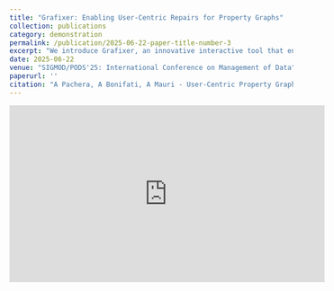 ```yaml
---
title: "Grafixer: Enabling User-Centric Repairs for Property Graphs"
collection: publications
category: demonstration
permalink: /publication/2025-06-22-paper-title-number-3
excerpt: "We introduce Grafixer, an innovative interactive tool that enables human-in-the-loop repair of property graphs. By leveraging user expertise, Grafixer allows collaborative identification and correction of data inconsistencies while ensuring an efficient repair process. Users can upload property graph datasets and define constraints using Cypher, a widely adopted query language. The system efficiently manages overlapping data violations, ensuring that multiple users can work simultaneously on independent repairs without conflicts. Additionally, Grafixer provides an interactive dashboard that allows administrators to monitor real-time statistics, track progress, and oversee the repair process. In our demo, we showcase the complete repair workflow from both the administrator and users perspectives. Administrators can configure the repair process, monitor ongoing corrections, and assess the overall status of the graph. Meanwhile, users engage in the repair process by reviewing violations, proposing corrections, and contributing to improving data quality through an intuitive and guided interface."
date: 2025-06-22
venue: "SIGMOD/PODS'25: International Conference on Management of Data"
paperurl: ''
citation: "A Pachera, A Bonifati, A Mauri - User-Centric Property Graph Repairs - SIGMOD/PODS'25: International Conference on Management of Data, 2025"
---
```




<iframe width="560" height="315" src="https://www.youtube.com/embed/OrJeYCOhmLk?si=1FD1O_cMgL9bO-Yy" title="YouTube video player" frameborder="0" allow="accelerometer; autoplay; clipboard-write; encrypted-media; gyroscope; picture-in-picture; web-share" referrerpolicy="strict-origin-when-cross-origin" allowfullscreen></iframe>